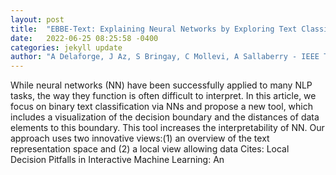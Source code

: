 ```yaml
---
layout: post
title:  "EBBE-Text: Explaining Neural Networks by Exploring Text Classification Decision Boundaries"
date:   2022-06-25 08:25:58 -0400
categories: jekyll update
author: "A Delaforge, J Az, S Bringay, C Mollevi, A Sallaberry - IEEE Transactions on , 2022"
---
```

While neural networks (NN) have been successfully applied to many NLP tasks, the way they function is often difficult to interpret. In this article, we focus on binary text classification via NNs and propose a new tool, which includes a visualization of the decision boundary and the distances of data elements to this boundary. This tool increases the interpretability of NN. Our approach uses two innovative views:(1) an overview of the text representation space and (2) a local view allowing data 
Cites: Local Decision Pitfalls in Interactive Machine Learning: An